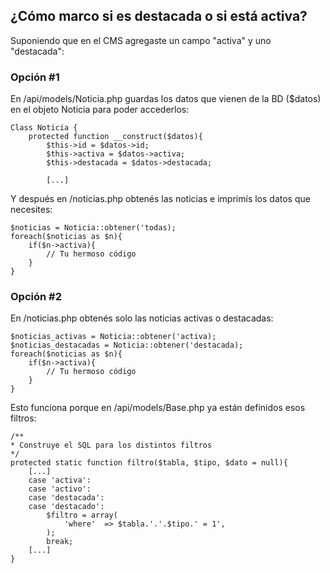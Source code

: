## ¿Cómo marco si es destacada o si está activa?

Suponiendo que en el CMS agregaste un campo "activa" y uno "destacada":

### Opción #1
En /api/models/Noticia.php guardas los datos que vienen de la BD ($datos) en el objeto Noticia para poder accederlos:
```
Class Noticia {
	protected function __construct($datos){
		$this->id = $datos->id;
		$this->activa = $datos->activa;
		$this->destacada = $datos->destacada;

		[...]
```

Y después en /noticias.php obtenés las noticias e imprimís los datos que necesites:
```
$noticias = Noticia::obtener('todas);
foreach($noticias as $n){
    if($n->activa){
        // Tu hermoso código
    }
}
```

### Opción #2
En /noticias.php obtenés solo las noticias activas o destacadas:
```
$noticias_activas = Noticia::obtener('activa);
$noticias_destacadas = Noticia::obtener('destacada);
foreach($noticias as $n){
    if($n->activa){
        // Tu hermoso código
    }
}
```

Esto funciona porque en /api/models/Base.php ya están definidos esos filtros:
```
/** 
* Construye el SQL para los distintos filtros
*/
protected static function filtro($tabla, $tipo, $dato = null){
    [...]
    case 'activa':
    case 'activo':
    case 'destacada':
    case 'destacado':
        $filtro = array(
            'where'  => $tabla.'.'.$tipo.' = 1',
        );
        break;
    [...]
}
```